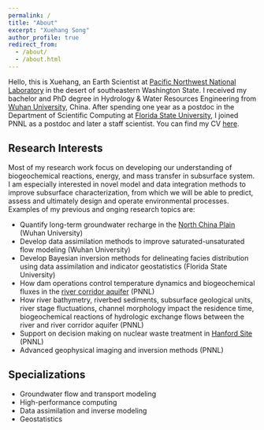 ```yaml
---
permalink: /
title: "About"
excerpt: "Xuehang Song"
author_profile: true
redirect_from: 
  - /about/
  - /about.html
---
```


Hello, this is Xuehang, an Earth Scientist at [Pacific Northwest National Laboratory](https://hydrology.pnnl.gov/) in the desert of southeastern Washington State. I received my bachelor and  PhD degree in Hydrology & Water Resources Engineering from [Wuhan University](https://www.whu.edu.cn), China. After spending one year as a postdoc in the Department of Scientific Computing at [Florida State University](https://www.fsu.edu/), I joined PNNL as a postdoc and later a staff scientist. You can find my CV [here](/files/cv.pdf).  
## Research Interests ##
<!-- Subsurface is one of the most understudied part in Earth system -->
Most of my research work focus on developing our understanding of biogeochemical reactions, energy, and mass transfer in subsurface system. I am especially interested in novel model and data integration methods to improve subsurface characterization, from which we will be able to predict, assess and ultimately design and operate environmental processes. Examples of my previous and onging research topics are:  
- Quantify long-term groundwater recharge in the [North China Plain](https://en.wikipedia.org/wiki/North_China_Plain) (Wuhan University)
- Develop data assimilation methods to improve saturated-unsaturated flow modeling (Wuhan University)
- Develop Bayesian inversion methods for delineating facies distribution using data assimilation and indicator geostatistics (Florida State University)
- How dam operations control temperature dynamics and biogeochemical fluxes in the [river corridor aquifer](https://sbrsfa.pnnl.gov/) (PNNL)
- How river bathymetry, riverbed sediments, subsurface geological units, river stage fluctuations, channel morphology impact the residence time, biogeochemical reactions of hydrologic exchange flows between the river and river corridor aquifer (PNNL)
- Support on decision making on nuclear waste treatment in [Hanford Site](https://www.hanford.gov/) (PNNL)
- Advanced geophysical imaging and inversion methods (PNNL)

## Specializations ##
- Groundwater flow and transport modeling  
- High-performance computing  
- Data assimilation and inverse modeling  
- Geostatistics

<!-- ## Areas I ## -->
<!-- - Geophysical inversion -->
<!-- - Reactive transport modeling -->

<!-- Since joining PNNL in 2015, he developed reactive transport models and particle tracking algorithms to study interactions between surface water and groundwater, integrated Bayesian data assimilation techniques and geostatistics tools to characterize heterogeneous aquifer properties in the Hanford 300 Area, and evaluated containments transport in DOE Hanford site with field data and numerical simulations. Dr. Song aims to advance the studies of hyporheic zone hydrological, thermal and biogeochemical processes through multi-scale models and data integration approaches. -->


<!-- For site content, there is one markdown file for each type of content, which are stored in directories like _publications, _talks, _posts, _teaching, or _pages. For example, each talk is a markdown file in the [_talks directory](https://github.com/academicpages/academicpages.github.io/tree/master/_talks). At the top of each markdown file is structured data in YAML about the talk, which the theme will parse to do lots of cool stuff. The same structured data about a talk is used to generate the list of talks on the [Talks page](https://academicpages.github.io/talks), each [individual page](https://academicpages.github.io/talks/2012-03-01-talk-1) for specific talks, the talks section for the [CV page](https://academicpages.github.io/cv), and the [map of places you've given a talk](https://academicpages.github.io/talkmap.html) (if you run this [python file](https://github.com/academicpages/academicpages.github.io/blob/master/talkmap.py) or [Jupyter notebook](https://github.com/academicpages/academicpages.github.io/blob/master/talkmap.ipynb), which creates the HTML for the map based on the contents of the _talks directory). -->

<!-- **Markdown generator** -->

<!-- I have also created [a set of Jupyter notebooks](https://github.com/academicpages/academicpages.github.io/tree/master/markdown_generator -->
<!-- ) that converts a CSV containing structured data about talks or presentations into individual markdown files that will be properly formatted for the academicpages template. The sample CSVs in that directory are the ones I used to create my own personal website at stuartgeiger.com. My usual workflow is that I keep a spreadsheet of my publications and talks, then run the code in these notebooks to generate the markdown files, then commit and push them to the GitHub repository. -->

<!-- How to edit your site's GitHub repository -->
<!-- ------ -->
<!-- Many people use a git client to create files on their local computer and then push them to GitHub's servers. If you are not familiar with git, you can directly edit these configuration and markdown files directly in the github.com interface. Navigate to a file (like [this one](https://github.com/academicpages/academicpages.github.io/blob/master/_talks/2012-03-01-talk-1.md) and click the pencil icon in the top right of the content preview (to the right of the "Raw | Blame | History" buttons). You can delete a file by clicking the trashcan icon to the right of the pencil icon. You can also create new files or upload files by navigating to a directory and clicking the "Create new file" or "Upload files" buttons.  -->

<!-- Example: editing a markdown file for a talk -->
<!-- ![Editing a markdown file for a talk](/images/editing-talk.png) -->

<!-- For more info -->
<!-- ------ -->
<!-- More info about configuring academicpages can be found in [the guide](https://academicpages.github.io/markdown/). The [guides for the Minimal Mistakes theme](https://mmistakes.github.io/minimal-mistakes/docs/configuration/) (which this theme was forked from) might also be helpful. -->


